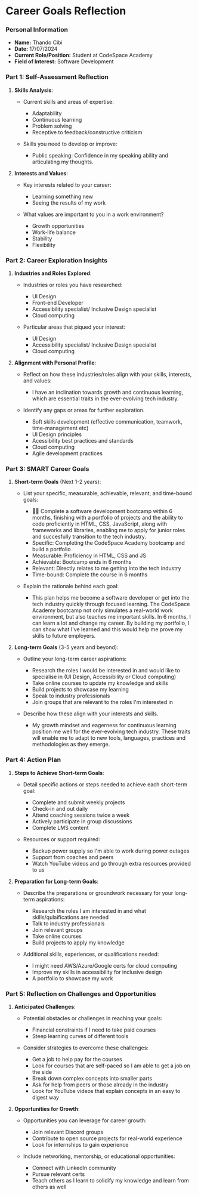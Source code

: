 
# Career Goals Reflection

### Personal Information

- **Name:** Thando Cibi
- **Date:** 17/07/2024
- **Current Role/Position:** Student at CodeSpace Academy
- **Field of Interest:** Software Development

### Part 1: Self-Assessment Reflection

1. **Skills Analysis**:
    
    - Current skills and areas of expertise:
        - Adaptability
        - Continuous learning
        - Problem solving
        - Receptive to feedback/constructive criticism
        
    - Skills you need to develop or improve:
        - Public speaking: Confidence in my speaking ability and articulating my thoughts.

2. **Interests and Values**:
    
    - Key interests related to your career:
        - Learning something new
        - Seeing the results of my work

    - What values are important to you in a work environment?
        - Growth opportunities
        - Work-life balance
        - Stability
        - Flexibility 

### Part 2: Career Exploration Insights

1. **Industries and Roles Explored**:
    
    - Industries or roles you have researched:
        - UI Design
        - Front-end Developer
        - Accessibility specialist/ Inclusive Design specialist
        - Cloud computing

    - Particular areas that piqued your interest:
        - UI Design
        - Accessibility specialist/ Inclusive Design specialist
        - Cloud computing

2. **Alignment with Personal Profile**:
    
    - Reflect on how these industries/roles align with your skills, interests, and values:
        - I have an inclination towards growth and continuous learning, which are essential traits in the ever-evolving tech industry.

    - Identify any gaps or areas for further exploration.
        - Soft skills development (effective communication, teamwork, time-management etc)
        - UI Design principles
        - Acessibility best practices and standards
        - Cloud computing
        - Agile development practices

### Part 3: SMART Career Goals

1. **Short-term Goals** (Next 1-2 years):
    
    - List your specific, measurable, achievable, relevant, and time-bound goals:
        - 💪🏽 Complete a software development bootcamp within 6 months, finishing with a portfolio of projects and the ability to code proficiently in HTML, CSS, JavaScript, along with frameworks and libraries, enabling me to apply for junior roles and succesfully transition to the tech industry.
        - Specific: Completing the CodeSpace Academy bootcamp and build a portfolio
        - Measurable: Proficiency in HTML, CSS and JS
        - Achievable: Bootcamp ends in 6 months
        - Relevant: Directly relates to me getting into the tech industry
        - Time-bound: Complete the course in 6 months

    - Explain the rationale behind each goal:
        - This plan helps me become a software developer or get into the tech industry quickly through focused learning. The CodeSpace Academy bootcamp not only simulates a real-world work environment, but also teaches me important skills. In 6 months, I can learn a lot and change my career.
        By building my portfolio, I can show what I've learned and this would help me prove my skills to future employers. 

2. **Long-term Goals** (3-5 years and beyond):
    
    - Outline your long-term career aspirations:
        - Research the roles I would be interested in and would like to specialise in (UI Design, Accessibility or Cloud computing)
        - Take online courses to update my knowledge and skills
        - Build projects to showcase my learning
        - Speak to industry professionals
        - Join groups that are relevant to the roles I'm interested in

    - Describe how these align with your interests and skills.
        - My growth mindset and eagerness for continuous learning position me well for the ever-evolving tech industry. These traits will enable me to adapt to new tools, languages, practices and methodologies as they emerge.

### Part 4: Action Plan

1. **Steps to Achieve Short-term Goals**:
    
    - Detail specific actions or steps needed to achieve each short-term goal:
        - Complete and submit weekly projects
        - Check-in and out daily
        - Attend coaching sessions twice a week
        - Actively participate in group discussions
        - Complete LMS content

    - Resources or support required:
        - Backup power supply so I'm able to work during power outages
        - Support from coaches and peers
        - Watch YouTube videos and go through extra resources provided to us

2. **Preparation for Long-term Goals**:
    
    - Describe the preparations or groundwork necessary for your long-term aspirations:
        - Research the roles I am interested in and what skills/qulaifications are needed
        - Talk to industry professionals
        - Join relevant groups
        - Take online courses
        - Build projects to apply my knowledge 

    - Additional skills, experiences, or qualifications needed:
        - I might need AWS/Azure/Google certs for cloud computing
        - Improve my skills in accessibility for inclusive design
        - A portfolio to showcase my work 

### Part 5: Reflection on Challenges and Opportunities

1. **Anticipated Challenges**:
    
    - Potential obstacles or challenges in reaching your goals:
        - Financial constraints if I need to take paid courses
        - Steep learning curves of different tools

    - Consider strategies to overcome these challenges:
        - Get a job to help pay for the courses
        - Look for courses that are self-paced so I am able to get a job on the side
        - Break down complex concepts into smaller parts
        - Ask for help from peers or those already in the industry
        - Look for YouTube videos that explain concepts in an easy to digest way

2. **Opportunities for Growth**:
    
    - Opportunities you can leverage for career growth:
        - Join relevant Discord groups
        - Contribute to open source projects for real-world experience
        - Look for internships to gain experience

    - Include networking, mentorship, or educational opportunities:
        - Connect with LinkedIn community
        - Pursue relevant certs
        - Teach others as I learn to solidify my knowledge and learn from others as well


